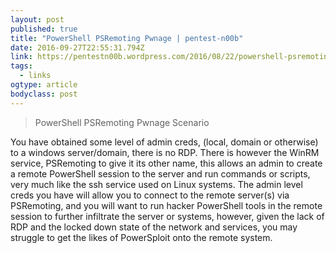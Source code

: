 ```yaml
---
layout: post 
published: true 
title: "PowerShell PSRemoting Pwnage | pentest-n00b" 
date: 2016-09-27T22:55:31.794Z 
link: https://pentestn00b.wordpress.com/2016/08/22/powershell-psremoting-pwnage/ 
tags:
  - links
ogtype: article 
bodyclass: post 
---
```


> PowerShell PSRemoting Pwnage
Scenario

You have obtained some level of admin creds, (local, domain or otherwise) to a windows server/domain, there is no RDP. There is however the WinRM service, PSRemoting to give it its other name, this allows an admin to create a remote PowerShell session to the server and run commands or scripts, very much like the ssh service used on Linux systems.
The admin level creds you have will allow you to connect to the remote server(s) via PSRemoting, and you will want to run hacker PowerShell tools in the remote session to further infiltrate the server or systems, however, given the lack of RDP and the locked down state of the network and services, you may struggle to get the likes of PowerSploit onto the remote system.